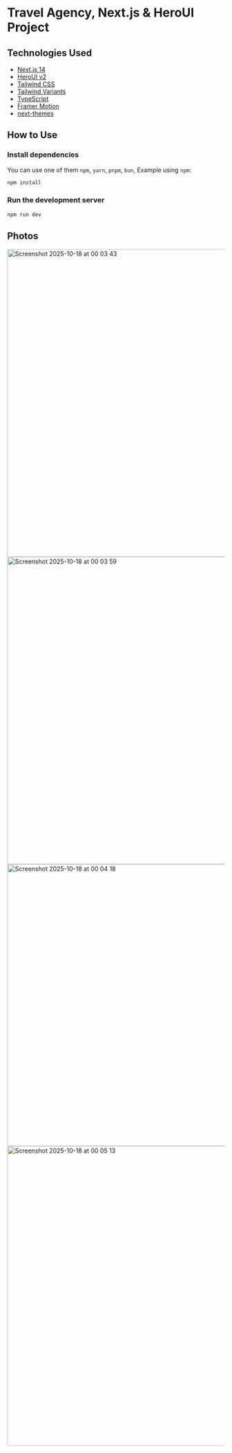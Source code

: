 # Travel Agency, Next.js & HeroUI Project

## Technologies Used

- [Next.js 14](https://nextjs.org/docs/getting-started)
- [HeroUI v2](https://heroui.com/)
- [Tailwind CSS](https://tailwindcss.com/)
- [Tailwind Variants](https://tailwind-variants.org)
- [TypeScript](https://www.typescriptlang.org/)
- [Framer Motion](https://www.framer.com/motion/)
- [next-themes](https://github.com/pacocoursey/next-themes)

## How to Use
### Install dependencies

You can use one of them `npm`, `yarn`, `pnpm`, `bun`, Example using `npm`:

```bash
npm install
```

### Run the development server

```bash
npm run dev
```

## Photos
<img width="1470" height="713" alt="Screenshot 2025-10-18 at 00 03 43" src="https://github.com/user-attachments/assets/0fa3c100-e058-4950-9daf-fff192e59c4f" />

<img width="1470" height="712" alt="Screenshot 2025-10-18 at 00 03 59" src="https://github.com/user-attachments/assets/3060ebfd-fac2-4dd6-bf77-952d7d0a8afb" />

<img width="1469" height="653" alt="Screenshot 2025-10-18 at 00 04 18" src="https://github.com/user-attachments/assets/fa87d169-ad48-44d6-9774-a3866f34ae4e" />

<img width="1289" height="695" alt="Screenshot 2025-10-18 at 00 05 13" src="https://github.com/user-attachments/assets/671e06fe-dba6-42ad-8484-541cda08ae8a" />

